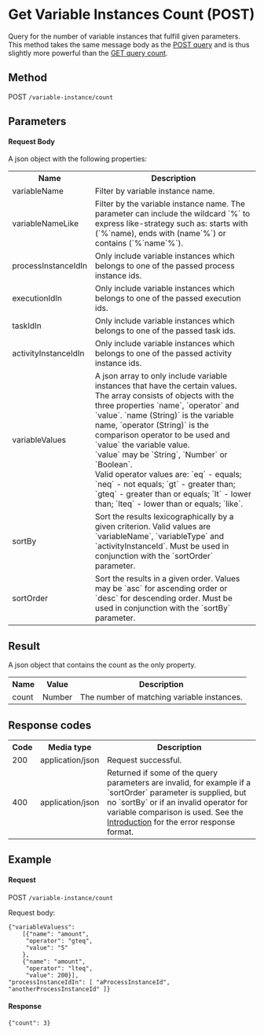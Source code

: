 Get Variable Instances Count (POST)
===================================

Query for the number of variable instances that fulfill given parameters. This method takes the same message body as the <a href="#!/variable-instance/post-query" doc-location-highlight>POST query</a> and is thus slightly more powerful than the <a href="#!/variable-instance/get-query-count" doc-location-highlight>GET query count</a>.

Method
------

POST `/variable-instance/count`


Parameters
----------  

#### Request Body

<p>
  A json object with the following properties:
</p>
<table class="table table-striped">
  <tr>
    <th>Name</th>
    <th>Description</th>
  </tr>
  <tr>
    <td>variableName</td>
    <td>Filter by variable instance name.</td>
  </tr>
  <tr>
    <td>variableNameLike</td>
    <td>Filter by the variable instance name. The parameter can include the wildcard `%` to express like-strategy such as: starts with (`%`name), ends with (name`%`) or contains (`%`name`%`).</td>
  </tr>
  <tr>
    <td>processInstanceIdIn</td>
    <td>Only include variable instances which belongs to one of the passed process instance ids.</td>
  </tr>
  <tr>
    <td>executionIdIn</td>
    <td>Only include variable instances which belongs to one of the passed execution ids.</td>
  </tr>
  <tr>
    <td>taskIdIn</td>
    <td>Only include variable instances which belongs to one of the passed task ids.</td>
  </tr>
  <tr>
    <td>activityInstanceIdIn</td>
    <td>Only include variable instances which belongs to one of the passed activity instance ids.</td>
  </tr>
  <tr>
    <td>variableValues</td>
    <td>A json array to only include variable instances that have the certain values.<br/>
    The array consists of objects with the three properties `name`, `operator` and `value`.
    `name (String)` is the variable name, `operator (String)` is the comparison operator to be used and `value` the variable value.<br/>
    `value` may be `String`, `Number` or `Boolean`.
    <br/>
    Valid operator values are: `eq` - equals; `neq` - not equals; `gt` - greater than;
    `gteq` - greater than or equals; `lt` - lower than; `lteq` - lower than or equals;
    `like`.<br/>
    </td>
  </tr>
  <tr>
    <td>sortBy</td>
    <td>Sort the results lexicographically by a given criterion. Valid values are
    `variableName`, `variableType` and `activityInstanceId`.
    Must be used in conjunction with the `sortOrder` parameter.</td>
  </tr>
  <tr>
    <td>sortOrder</td>
    <td>Sort the results in a given order. Values may be `asc` for ascending order or `desc` for descending order.
    Must be used in conjunction with the `sortBy` parameter.</td>
  </tr>
</table>


Result
------

A json object that contains the count as the only property.

<table class="table table-striped">
  <tr>
    <th>Name</th>
    <th>Value</th>
    <th>Description</th>
  </tr>
  <tr>
    <td>count</td>
    <td>Number</td>
    <td>The number of matching variable instances.</td>
  </tr>
</table>


Response codes
--------------  

<table class="table table-striped">
  <tr>
    <th>Code</th>
    <th>Media type</th>
    <th>Description</th>
  </tr>
  <tr>
    <td>200</td>
    <td>application/json</td>
    <td>Request successful.</td>
  </tr>
  <tr>
    <td>400</td>
    <td>application/json</td>
    <td>Returned if some of the query parameters are invalid, for example if a `sortOrder` parameter is supplied, but no `sortBy`
    or if an invalid operator for variable comparison is used. See the <a href="/api-references/rest/#!/overview/introduction">Introduction</a> for the error response format.</td>
  </tr>
</table>


Example
-------

#### Request

POST `/variable-instance/count`

Request body:

    {"variableValuess": 
        [{"name": "amount",
         "operator": "gteq",
         "value": "5"
        },
        {"name": "amount",
         "operator": "lteq",
         "value": 200}],
    "processInstanceIdIn": [ "aProcessInstanceId", "anotherProcessInstanceId" ]}
  
#### Response

    {"count": 3}
